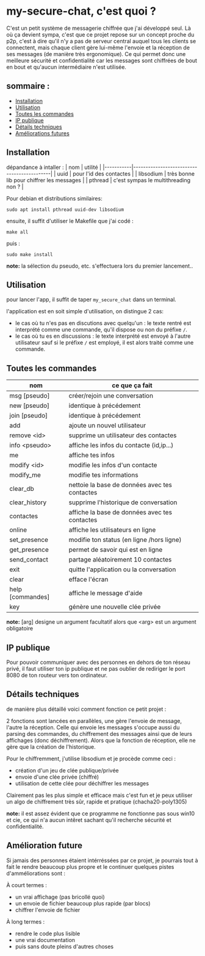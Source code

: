 # my-secure-chat, c'est quoi ?

C'est un petit système de messagerie chiffrée que j'ai développé seul. Là où ça devient sympa, c'est que ce projet repose sur un concept proche du p2p, c'est à dire qu'il n'y a pas de serveur central auquel tous les clients se connectent, mais chaque client gère lui-même l'envoie et la réception de ses messages (de manière très ergonomique). Ce qui permet donc une meilleure sécurité et confidentialité car les messages sont chiffrées de bout en bout et qu'aucun intermédiaire n'est utilisée.

## sommaire :

- [Installation](#Installation)
- [Utilisation](#Utilisation)
- [Toutes les commandes](#Toutes-les-commandes)
- [IP publique](#IP-publique)
- [Détails techniques](#Détails-techniques)
- [Améliorations futures](#Améliorations-futures)

## Installation

dépandance à intaller :
|  nom      | utilité                                    |
|-----------|--------------------------------------------|
| uuid      | pour l'id des contactes                    |
| libsodium | très bonne lib pour chiffrer les messages  |
| pthread   | c'est sympas le multithreading non ?       |


Pour debian et distributions similaires:

    sudo apt install pthread uuid-dev libsodium 

ensuite, il suffit d'utiliser le Makefile que j'ai codé :
   
    make all
    
puis :
   
    sudo make install
**note:** la sélection du pseudo, etc. s'effectuera lors du premier lancement..

## Utilisation
pour lancer l'app, il suffit de taper `my_secure_chat` dans un terminal.

l'application est en soit simple d'utilisation, on distingue 2 cas: 

- le cas où tu n'es pas en discutions avec quelqu'un :  le texte rentré est interprété comme une commande, qu'il dispose ou non du préfixe `/`.
- le cas où tu es en discussions :  le texte interprété est envoyé à l'autre utilisateur sauf si le préfixe `/` est employé, il est alors traité comme une commande.

## Toutes les commandes

|  nom             | ce que ça fait                                 |
|------------------|------------------------------------------------|
| msg  [pseudo]    | créer/rejoin une conversation                  |
| new  [pseudo]    | identique à précédement                        |
| join [pseudo]    | identique à précédement                        |
| add              | ajoute un nouvel utilisateur                   |
| remove \<id\>    | supprime un utilisateur des contactes          |
| info \<pseudo\>  | affiche les infos du contacte (id,ip...)       |
| me               | affiche tes infos                              |
| modify \<id\>    | modifie les infos d'un contacte                |
| modify_me        | modifie tes informations                       |
| clear_db         | nettoie la base de données avec tes contactes  |
| clear_history    | supprime l'historique de conversation          |
| contactes        | affiche la base de données avec tes contactes  |
| online           | affiche les utilisateurs en ligne              |
| set_presence     | modifie ton status  (en ligne /hors ligne)     |
| get_presence     | permet de savoir qui est en ligne              |
| send_contact     | partage aléatoirement 10 contactes             |
| exit             | quitte l'application ou la conversation        |
| clear            | efface l'écran                                 |
| help [commandes] | affiche le message d'aide                      |
| key              | génère une nouvelle clée privée                |

**note:** [arg] designe un argument facultatif alors que \<arg\> est un argument obligatoire

## IP publique

Pour pouvoir communiquer avec des personnes en dehors de ton réseau privé, il faut utiliser ton ip publique et ne pas oublier de rediriger le port 8080 de ton routeur vers ton ordinateur.

## Détails techniques

de manière plus détaillé voici comment fonction ce petit projet :

2 fonctions sont lancées en parallèles, une gère l'envoie de message, l'autre la réception.
Celle qui envoie les messages s'occupe aussi du parsing des commandes, du chiffrement des messages ainsi que de leurs affichages (donc déchiffrement). Alors que la fonction de réception, elle ne gère que la création de l'historique.

Pour le chiffremment, j'utilise libsodium et je procède comme ceci :
- création d'un jeu de clée publique/privée
- envoie d'une clée privée (chiffré)
- utilisation de cette clée pour déchiffrer les messages

Clairement pas les plus simple et efficace mais c'est fun et je peux utiliser un algo de chiffrement très sûr, rapide et pratique (chacha20-poly1305)

**note:** il est assez évident que ce programme ne fonctionne pas sous win10 et cie, ce qui n'a aucun intêret sachant qu'il recherche sécurité et confidentialité. 

## Amélioration future

Si jamais des personnes étaient intérréssées par ce projet, je pourrais tout à fait le rendre beaucoup plus propre et le continuer quelques pistes d'amméliorations sont :

À court termes :
- un vrai affichage (pas bricollé quoi)
- un envoie de fichier beaucoup plus rapide (par blocs)
- chiffrer l'envoie de fichier

À long termes :
- rendre le code plus lisible
- une vrai documentation
- puis sans doute pleins d'autres choses
